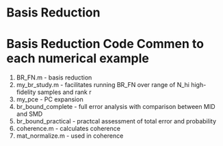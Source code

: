 # Basis Reduction

# Basis Reduction Code Commen to each numerical example
1. BR_FN.m - basis reduction
2. my_br_study.m - facilitates running BR_FN over range of N_hi high-fidelity samples and rank r 
3. my_pce - PC expansion 
4. br_bound_complete - full error analysis with comparison between MID and SMD 
5. br_bound_practical - practcal assessment of total error and probability 
6. coherence.m - calculates coherence 
7. mat_normalize.m - used in coherence

